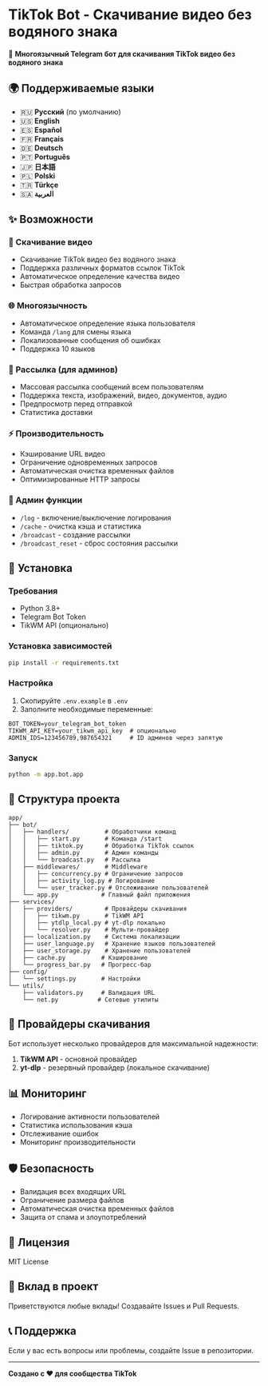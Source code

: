 # TikTok Bot - Скачивание видео без водяного знака

🤖 **Многоязычный Telegram бот для скачивания TikTok видео без водяного знака**

## 🌍 Поддерживаемые языки

- 🇷🇺 **Русский** (по умолчанию)
- 🇺🇸 **English**
- 🇪🇸 **Español**
- 🇫🇷 **Français**
- 🇩🇪 **Deutsch**
- 🇵🇹 **Português**
- 🇯🇵 **日本語**
- 🇵🇱 **Polski**
- 🇹🇷 **Türkçe**
- 🇸🇦 **العربية**

## ✨ Возможности

### 🎥 Скачивание видео
- Скачивание TikTok видео без водяного знака
- Поддержка различных форматов ссылок TikTok
- Автоматическое определение качества видео
- Быстрая обработка запросов

### 🌐 Многоязычность
- Автоматическое определение языка пользователя
- Команда `/lang` для смены языка
- Локализованные сообщения об ошибках
- Поддержка 10 языков

### 📢 Рассылка (для админов)
- Массовая рассылка сообщений всем пользователям
- Поддержка текста, изображений, видео, документов, аудио
- Предпросмотр перед отправкой
- Статистика доставки

### ⚡ Производительность
- Кэширование URL видео
- Ограничение одновременных запросов
- Автоматическая очистка временных файлов
- Оптимизированные HTTP запросы

### 🔧 Админ функции
- `/log` - включение/выключение логирования
- `/cache` - очистка кэша и статистика
- `/broadcast` - создание рассылки
- `/broadcast_reset` - сброс состояния рассылки

## 🚀 Установка

### Требования
- Python 3.8+
- Telegram Bot Token
- TikWM API (опционально)

### Установка зависимостей
```bash
pip install -r requirements.txt
```

### Настройка
1. Скопируйте `.env.example` в `.env`
2. Заполните необходимые переменные:
```env
BOT_TOKEN=your_telegram_bot_token
TIKWM_API_KEY=your_tikwm_api_key  # опционально
ADMIN_IDS=123456789,987654321     # ID админов через запятую
```

### Запуск
```bash
python -m app.bot.app
```

## 📁 Структура проекта

```
app/
├── bot/
│   ├── handlers/          # Обработчики команд
│   │   ├── start.py       # Команда /start
│   │   ├── tiktok.py      # Обработка TikTok ссылок
│   │   ├── admin.py       # Админ команды
│   │   └── broadcast.py   # Рассылка
│   ├── middlewares/       # Middleware
│   │   ├── concurrency.py # Ограничение запросов
│   │   ├── activity_log.py # Логирование
│   │   └── user_tracker.py # Отслеживание пользователей
│   └── app.py            # Главный файл приложения
├── services/
│   ├── providers/         # Провайдеры скачивания
│   │   ├── tikwm.py       # TikWM API
│   │   ├── ytdlp_local.py # yt-dlp локально
│   │   └── resolver.py    # Мульти-провайдер
│   ├── localization.py    # Система локализации
│   ├── user_language.py   # Хранение языков пользователей
│   ├── user_storage.py    # Хранение пользователей
│   ├── cache.py          # Кэширование
│   └── progress_bar.py   # Прогресс-бар
├── config/
│   └── settings.py       # Настройки
└── utils/
    ├── validators.py     # Валидация URL
    └── net.py           # Сетевые утилиты
```

## 🔧 Провайдеры скачивания

Бот использует несколько провайдеров для максимальной надежности:

1. **TikWM API** - основной провайдер
2. **yt-dlp** - резервный провайдер (локальное скачивание)

## 📊 Мониторинг

- Логирование активности пользователей
- Статистика использования кэша
- Отслеживание ошибок
- Мониторинг производительности

## 🛡️ Безопасность

- Валидация всех входящих URL
- Ограничение размера файлов
- Автоматическая очистка временных файлов
- Защита от спама и злоупотреблений

## 📝 Лицензия

MIT License

## 🤝 Вклад в проект

Приветствуются любые вклады! Создавайте Issues и Pull Requests.

## 📞 Поддержка

Если у вас есть вопросы или проблемы, создайте Issue в репозитории.

---

**Создано с ❤️ для сообщества TikTok**
